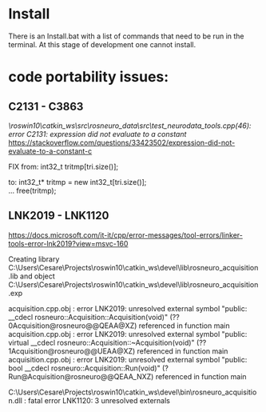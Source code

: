 # Install 

There is an Install.bat with a list of commands that need to be run in the terminal. 
At this stage of development one cannot install.



# code portability issues:

## C2131 - C3863
*\roswin10\catkin_ws\src\rosneuro_data\src\test_neurodata_tools.cpp(46): error C2131: expression did not evaluate to a constant*
https://stackoverflow.com/questions/33423502/expression-did-not-evaluate-to-a-constant-c

FIX
from: 
int32_t tritmp[tri.size()];

to:
int32_t* tritmp = new int32_t[tri.size()];  
...
free(tritmp);



## LNK2019 - LNK1120 
https://docs.microsoft.com/it-it/cpp/error-messages/tool-errors/linker-tools-error-lnk2019?view=msvc-160

Creating library C:\Users\Cesare\Projects\roswin10\catkin_ws\devel\lib\rosneuro_acquisition.lib and object C:\Users\Cesare\Projects\roswin10\catkin_ws\devel\lib\rosneuro_acquisition.exp

acquisition.cpp.obj : error LNK2019: unresolved external symbol "public: __cdecl rosneuro::Acquisition::Acquisition(void)" (??0Acquisition@rosneuro@@QEAA@XZ) referenced in function main
acquisition.cpp.obj : error LNK2019: unresolved external symbol "public: virtual __cdecl rosneuro::Acquisition::~Acquisition(void)" (??1Acquisition@rosneuro@@UEAA@XZ) referenced in function main
acquisition.cpp.obj : error LNK2019: unresolved external symbol "public: bool __cdecl rosneuro::Acquisition::Run(void)" (?Run@Acquisition@rosneuro@@QEAA_NXZ) referenced in function main

C:\Users\Cesare\Projects\roswin10\catkin_ws\devel\bin\rosneuro_acquisition.dll : fatal error LNK1120: 3 unresolved externals
